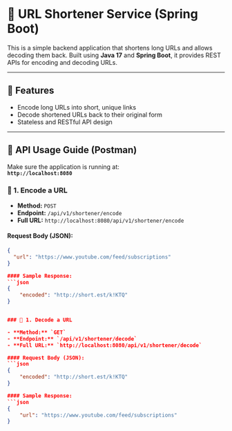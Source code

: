 # 🔗 URL Shortener Service (Spring Boot)

This is a simple backend application that shortens long URLs and allows decoding them back. Built using **Java 17** and **Spring Boot**, it provides REST APIs for encoding and decoding URLs.

---

## 🚀 Features

- Encode long URLs into short, unique links
- Decode shortened URLs back to their original form
- Stateless and RESTful API design

---

## 🧪 API Usage Guide (Postman)

Make sure the application is running at:  
**`http://localhost:8080`**

### 🔐 1. Encode a URL

- **Method:** `POST`  
- **Endpoint:** `/api/v1/shortener/encode`  
- **Full URL:** `http://localhost:8080/api/v1/shortener/encode`

#### Request Body (JSON):
```json
{
  "url": "https://www.youtube.com/feed/subscriptions"
}

#### Sample Response:
```json
{
    "encoded": "http://short.est/k!KTQ"
}


### 🔐 1. Decode a URL

- **Method:** `GET`  
- **Endpoint:** `/api/v1/shortener/decode`  
- **Full URL:** `http://localhost:8080/api/v1/shortener/decode`

#### Request Body (JSON):
```json
{
    "encoded": "http://short.est/k!KTQ"
}

#### Sample Response:
```json
{
    "url": "https://www.youtube.com/feed/subscriptions"
}
